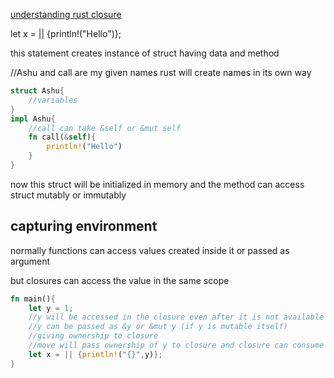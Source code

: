 [understanding rust closure](https://internals.rust-lang.org/t/still-confused-by-move-vs-closures/1430)

let x = || {println!("Hello")};  

this statement creates instance of struct having data and method  

//Ashu and call are my given names rust will create names in its own way 

```rust
struct Ashu{ 
    //variables
}
impl Ashu{
    //call can take &self or &mut self
    fn call(&self){
        println!("Hello")
    }
}
```
now this struct will be initialized in memory and the method can access struct mutably or immutably

## capturing environment  
normally functions can access values created inside it or passed as argument  

but closures can access the value in the same scope  

```rust
fn main(){
    let y = 1;
    //y will be accessed in the closure even after it is not available in the x declaration of closure  
    //y can be passed as &y or &mut y (if y is mutable itself)
    //giving ownership to closure
    //move will pass ownership of y to closure and closure can consume y
    let x = || {println!("{}",y)}; 
}
```

